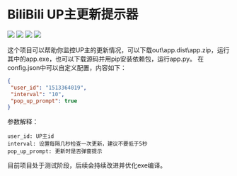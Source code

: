 # BiliBili UP主更新提示器
<p>
<img src="https://img.shields.io/static/v1?label=Project&message=BiliBili Update Prompt&color"/>
<img src="https://img.shields.io/static/v1?label=Program&message=Python&color=blue"/>
<img src="https://img.shields.io/static/v1?label=Python&message=3.9.5&color=yellow"/>
<img src="https://img.shields.io/static/v1?label=Version&message=1.0.0&color=red"/>
</p>
这个项目可以帮助你监控UP主的更新情况，可以下载out\app.dist\app.zip，运行其中的app.exe，也可以下载源码并用pip安装依赖包，运行app.py。
在config.json中可以自定义配置，内容如下：

```json
{
 "user_id": "1513364019", 
 "interval": "10", 
 "pop_up_prompt": true
}
```
参数解释：
```
user_id: UP主id
interval: 设置每隔几秒检查一次更新，建议不要低于5秒
pop_up_prompt: 更新时是否弹窗提示
```
目前项目处于测试阶段，后续会持续改进并优化exe编译。
